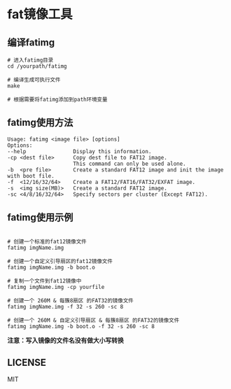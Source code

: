 # fat镜像工具 #

## 编译fatimg ##
```shell script
# 进入fatimg目录
cd /yourpath/fatimg

# 编译生成可执行文件
make

# 根据需要将fatimg添加到path环境变量
```

## fatimg使用方法 ##
```
Usage: fatimg <image file> [options]  
Options:  
--help               Display this information.
-cp <dest file>      Copy dest file to FAT12 image. 
                     This command can only be used alone.
-b  <pre file>       Create a standard FAT12 image and init the image with boot file.
-f  <12/16/32/64>    Create a FAT12/FAT16/FAT32/EXFAT image.
-s  <img size(MB)>   Create a standard FAT12 image.
-sc <4/8/16/32/64>   Specify sectors per cluster (Except FAT12).
```

## fatimg使用示例 ##
```shell script

# 创建一个标准的fat12镜像文件
fatimg imgName.img

# 创建一个自定义引导扇区的fat12镜像文件
fatimg imgName.img -b boot.o

# 复制一个文件到fat12镜像中
fatimg imgName.img -cp yourfile

# 创建一个 260M & 每簇8扇区 的FAT32的镜像文件
fatimg imgName.img -f 32 -s 260 -sc 8

# 创建一个 260M & 自定义引导扇区 & 每簇8扇区 的FAT32的镜像文件
fatimg imgName.img -b boot.o -f 32 -s 260 -sc 8

```

**注意：写入镜像的文件名没有做大小写转换**


## LICENSE ##
MIT


